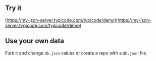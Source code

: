 ## Try it

[https://my-json-server.typicode.com/typicode/demo](https://my-json-server.typicode.com/typicode/demo)



## Use your own data

Fork it and change `db.json` values or create a repo with a `db.json` file.
